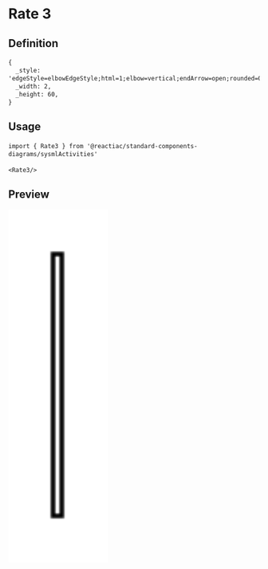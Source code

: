 # Rate 3

## Definition

```
{
  _style: 'edgeStyle=elbowEdgeStyle;html=1;elbow=vertical;endArrow=open;rounded=0;verticalAlign=top;entryX=0;entryY=0.5;labelBackgroundColor=none;endSize=12;',
  _width: 2,
  _height: 60,
}
```

## Usage

```
import { Rate3 } from '@reactiac/standard-components-diagrams/sysmlActivities'

<Rate3/>
```

## Preview

<img src="./rate-3.png" width="200"/>
